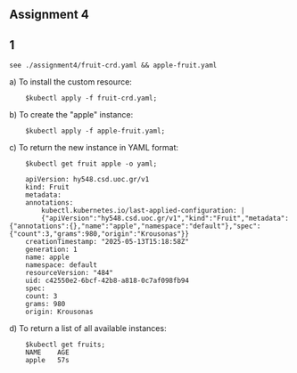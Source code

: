 ## Assignment 4



## 1

    see ./assignment4/fruit-crd.yaml && apple-fruit.yaml


a)  To install the custom resource:

        $kubectl apply -f fruit-crd.yaml;

b)  To create the "apple" instance:

        $kubectl apply -f apple-fruit.yaml;

c)  To return the new instance in YAML format:

        $kubectl get fruit apple -o yaml;

        apiVersion: hy548.csd.uoc.gr/v1
        kind: Fruit
        metadata:
        annotations:
            kubectl.kubernetes.io/last-applied-configuration: |
            {"apiVersion":"hy548.csd.uoc.gr/v1","kind":"Fruit","metadata":{"annotations":{},"name":"apple","namespace":"default"},"spec":{"count":3,"grams":980,"origin":"Krousonas"}}
        creationTimestamp: "2025-05-13T15:18:58Z"
        generation: 1
        name: apple
        namespace: default
        resourceVersion: "484"
        uid: c42550e2-6bcf-42b8-a818-0c7af098fb94
        spec:
        count: 3
        grams: 980
        origin: Krousonas

d)  To return a list of all available instances:

        $kubectl get fruits;
        NAME    AGE
        apple   57s
